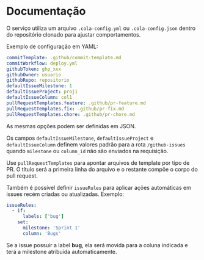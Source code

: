 # Documentação

O serviço utiliza um arquivo `.cola-config.yml` ou `.cola-config.json` dentro do repositório clonado para ajustar comportamentos.

Exemplo de configuração em YAML:

```yaml
commitTemplate: .github/commit-template.md
commitWorkflow: deploy.yml
githubToken: ghp_xxx
githubOwner: usuario
githubRepo: repositorio
defaultIssueMilestone: 1
defaultIssueProject: proj1
defaultIssueColumn: col1
pullRequestTemplates.feature: .github/pr-feature.md
pullRequestTemplates.fix: .github/pr-fix.md
pullRequestTemplates.chore: .github/pr-chore.md
```

As mesmas opções podem ser definidas em JSON.

Os campos `defaultIssueMilestone`, `defaultIssueProject` e `defaultIssueColumn` definem valores padrão para a rota `/github-issues` quando `milestone` ou `column_id` não são enviados na requisição.

Use `pullRequestTemplates` para apontar arquivos de template por tipo de PR. O título será a primeira linha do arquivo e o restante compõe o corpo do pull request.

Também é possível definir `issueRules` para aplicar ações automáticas em issues recém criadas ou atualizadas. Exemplo:

```yaml
issueRules:
  - if:
      labels: ['bug']
    set:
      milestone: 'Sprint 1'
      column: 'Bugs'
```

Se a issue possuir a label **bug**, ela será movida para a coluna indicada e terá a milestone atribuída automaticamente.
